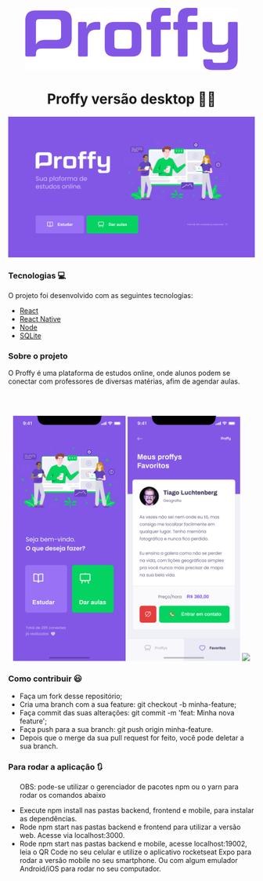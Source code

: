 
<p align="center"> 
  <img src=".github/Logo.png">
</p>
<h1 align="center">Proffy versão desktop 🚀🚀</h1>

<p align="center"> 
  <img src=".github/Home.png">
</p>

<h3>Tecnologias 💻</h3>
<p>O projeto foi desenvolvido com as seguintes tecnologias:</p>
<ul>
  <li><a href="https://pt-br.reactjs.org/">React</a></li>
  <li><a href="https://reactnative.dev/">React Native</a></li> 
  <li><a href="https://nodejs.org/en/">Node</a></li>
  <li><a href="https://www.sqlite.org/index.html">SQLite</a></>
</ul>
<h3>Sobre o projeto</h3>
<p>O Proffy é uma plataforma de estudos online, onde alunos podem se conectar com professores de diversas matérias, afim de agendar aulas.</p>
<br></br>
<p align="center"> 
  <img src=".github/HomeMobile.png" height="500">
  <img src=".github/Favoritos.png" height="500" >
  <img src=".github/Formulário.png" height="500" >
</p>
<h3>Como contribuir 😃</h3>
<ul>
  <li>Faça um fork desse repositório;</li>
  <li>Cria uma branch com a sua feature: git checkout -b minha-feature;</li> 
  <li>Faça commit das suas alterações: git commit -m 'feat: Minha nova feature';</li>
  <li>Faça push para a sua branch: git push origin minha-feature.</li>
  <li>Depois que o merge da sua pull request for feito, você pode deletar a sua branch.</li>
</ul>
<h3>Para rodar a aplicação 🔃</h3>
<ul>
  <p>OBS: pode-se utilizar o gerenciador de pacotes npm ou o yarn para rodar os comandos abaixo</p>
  <li>Execute npm install nas pastas backend, frontend e mobile, para instalar as dependências.</li>
  <li>Rode npm start nas pastas backend e frontend para utilizar a versão web. Acesse via localhost:3000.</li> 
  <li>Rode npm start nas pastas backend e mobile, acesse localhost:19002, leia o QR Code no seu celular e utilize o aplicativo rocketseat Expo para rodar a versão mobile no seu smartphone. Ou com algum emulador Android/iOS para rodar no seu computador.</li>
  
</ul>



